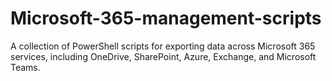 # Microsoft-365-management-scripts
A collection of PowerShell scripts for exporting data across Microsoft 365 services, including OneDrive, SharePoint, Azure, Exchange, and Microsoft Teams.
